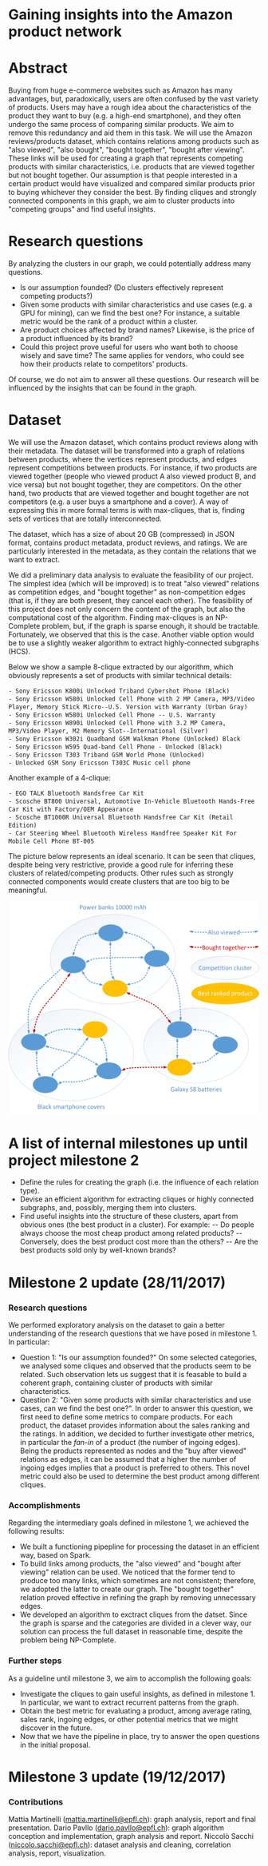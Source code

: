 # Gaining insights into the Amazon product network

# Abstract
Buying from huge e-commerce websites such as Amazon has many advantages, but, paradoxically, users are often confused by the vast variety of products.
Users may have a rough idea about the characteristics of the product they want to buy (e.g. a high-end smartphone), and they often undergo the same process of comparing similar products. We aim to remove this redundancy and aid them in this task.
We will use the Amazon reviews/products dataset, which contains relations among products such as "also viewed", "also bought", "bought together", "bought after viewing". These links will be used for creating a graph that represents competing products with similar characteristics, i.e. products that are viewed together but not bought together. Our assumption is that people interested in a certain product would have visualized and compared similar products prior to buying whichever they consider the best. By finding cliques and strongly connected components in this graph, we aim to cluster products into "competing groups" and find useful insights.

# Research questions
By analyzing the clusters in our graph, we could potentially address many questions.
- Is our assumption founded? (Do clusters effectively represent competing products?)
- Given some products with similar characteristics and use cases (e.g. a GPU for mining), can we find the best one? For instance, a suitable metric would be the rank of a product within a cluster.
- Are product choices affected by brand names? Likewise, is the price of a product influenced by its brand?
- Could this project prove useful for users who want both to choose wisely and save time?  The same applies for vendors, who could see how their products relate to competitors' products.

Of course, we do not aim to answer all these questions. Our research will be influenced by the insights that can be found in the graph.

# Dataset
We will use the Amazon dataset, which contains product reviews along with their metadata. The dataset will be transformed into a graph of relations between products, where the vertices represent products, and edges represent competitions between products. For instance, if two products are viewed together (people who viewed product A also viewed product B, and vice versa) but not bought together, they are competitors. On the other hand, two products that are viewed together and bought together are not competitors (e.g. a user buys a smartphone and a cover). A way of expressing this in more formal terms is with max-cliques, that is, finding sets of vertices that are totally interconnected.

The dataset, which has a size of about 20 GB (compressed) in JSON format, contains product metadata, product reviews, and ratings. We are particularly interested in the metadata, as they contain the relations that we want to extract.

We did a preliminary data analysis to evaluate the feasibility of our project. The simplest idea (which will be improved) is to treat "also viewed" relations as competition edges, and "bought together" as non-competition edges (that is, if they are both present, they cancel each other). The feasibility of this project does not only concern the content of the graph, but also the computational cost of the algorithm. Finding max-cliques is an NP-Complete problem, but, if the graph is sparse enough, it should be tractable. Fortunately, we observed that this is the case. Another viable option would be to use a slightly weaker algorithm to extract highly-connected subgraphs (HCS).

Below we show a sample 8-clique extracted by our algorithm, which obviously represents a set of products with similar technical details:
```
- Sony Ericsson K800i Unlocked Triband Cybershot Phone (Black)
- Sony Ericsson W580i Unlocked Cell Phone with 2 MP Camera, MP3/Video Player, Memory Stick Micro--U.S. Version with Warranty (Urban Gray)
- Sony Ericsson W580i Unlocked Cell Phone -- U.S. Warranty
- Sony Ericsson W890i Unlocked Cell Phone with 3.2 MP Camera, MP3/Video Player, M2 Memory Slot--International (Silver)
- Sony Ericsson W302i Quadband GSM Walkman Phone (Unlocked) Black
- Sony Ericsson W595 Quad-band Cell Phone - Unlocked (Black)
- Sony Ericsson T303 Triband GSM World Phone (Unlocked)
- Unlocked GSM Sony Ericsson T303C Music cell phone
```

Another example of a 4-clique:
```
- EGO TALK Bluetooth Handsfree Car Kit
- Scosche BT800 Universal, Automotive In-Vehicle Bluetooth Hands-Free Car Kit with Factory/OEM Appearance
- Scosche BT1000R Universal Bluetooth Handsfree Car Kit (Retail Edition)
- Car Steering Wheel Bluetooth Wireless Handfree Speaker Kit For Mobile Cell Phone BT-005
```

The picture below represents an ideal scenario. It can be seen that cliques, despite being very restrictive, provide a good rule for inferring these clusters of related/competing products. Other rules such as strongly connected components would create clusters that are too big to be meaningful.

![Sample product graph](productGraph.png)

# A list of internal milestones up until project milestone 2
- Define the rules for creating the graph (i.e. the influence of each relation type).
- Devise an efficient algorithm for extracting cliques or highly connected subgraphs, and, possibly, merging them into clusters.
- Find useful insights into the structure of these clusters, apart from obvious ones (the best product in a cluster). For example:
-- Do people always choose the most cheap product among related products?
-- Conversely, does the best product cost more than the others?
-- Are the best products sold only by well-known brands?

# Milestone 2 update (28/11/2017)
### Research questions
We performed exploratory analysis on the dataset to gain a better understanding of the research questions that we have posed in milestone 1. In particular:
- Question 1: "Is our assumption founded?" On some selected categories, we analysed some cliques and observed that the products seem to be related. Such observation lets us suggest that it is feasable to build a coherent graph, containing cluster of products with similar characteristics.
- Question 2: "Given some products with similar characteristics and use cases, can we find the best one?". In order to answer this question, we first need to define some metrics to compare products. For each product, the dataset provides information about the sales ranking and the ratings. In addition, we decided to further investigate other metrics, in particular the *fan-in* of a product (the number of ingoing edges). Being the products represented as nodes and the "buy after viewed" relations as edges, it can be assumed that a higher the number of ingoing edges implies that a product is preferred to others. This novel metric could also be used to determine the best product among different cliques.

### Accomplishments
Regarding the intermediary goals defined in milestone 1, we achieved the following results:
- We built a functioning pipepline for processing the dataset in an efficient way, based on Spark.
- To build links among products, the "also viewed" and "bought after viewing" relation can be used. We noticed that the former tend to produce too many links, which sometimes are not consistent; therefore, we adopted the latter to create our graph. The "bought together" relation proved effective in refining the graph by removing unnecessary edges.
- We developed an algorithm to exctract cliques from the datset. Since the graph is sparse and the categories are divided in a clever way, our solution can process the full dataset in reasonable time, despite the problem being NP-Complete.

### Further steps
As a guideline until milestone 3, we aim to accomplish the following goals:
- Investigate the cliques to gain useful insights, as defined in milestone 1. In particular, we want to extract recurrent patterns from the graph.
- Obtain the best metric for evaluating a product, among average rating, sales rank, ingoing edges, or other potential metrics that we might discover in the future.
- Now that we have the pipeline in place, try to answer the open questions in the initial proposal.

# Milestone 3 update (19/12/2017)
### Contributions
Mattia Martinelli (mattia.martinelli@epfl.ch): graph analysis, report and final presentation.
Dario Pavllo (dario.pavllo@epfl.ch): graph algorithm conception and implementation, graph analysis and report.
Niccolò Sacchi (niccolo.sacchi@epfl.ch): dataset analysis and cleaning, correlation analysis, report, visualization.

